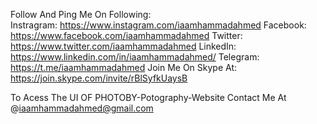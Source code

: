 Follow And Ping Me On Following: <br>
Instragram: https://www.instagram.com/iaamhammadahmed
Facebook: https://www.facebook.com/iaamhammadahmed
Twitter: https://www.twitter.com/iaamhammadahmed
LinkedIn: https://www.linkedin.com/in/iaamhammadahmed/
Telegram: https://t.me/iaamhammadahmed
Join Me On Skype At: https://join.skype.com/invite/rBlSyfkUaysB

To Acess The UI OF PHOTOBY-Potography-Website Contact Me At @iaamhammadahmed@gmail.com
